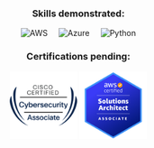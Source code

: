 <h3 align="center">Skills demonstrated:</h3>

<p align="center">
  <img src="https://cdn.jsdelivr.net/gh/devicons/devicon/icons/amazonwebservices/amazonwebservices-original-wordmark.svg" alt="AWS" width="70"/>
  &nbsp;&nbsp;&nbsp;
  <img src="https://cdn.jsdelivr.net/gh/devicons/devicon/icons/azure/azure-original.svg" alt="Azure" width="60"/>
  &nbsp;&nbsp;&nbsp;
  <img src="https://cdn.jsdelivr.net/gh/devicons/devicon/icons/python/python-original.svg" alt="Python" width="70"/>

  <h3 align="center">Certifications pending:</h3>
  <p align="center">
  <img src="./cyberops.png" alt="cyberops" width="120"/>
  <img src="./sol.png" alt="sol" width="120"/>  
</p>
</p>

